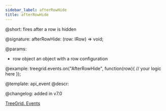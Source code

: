 ```yaml
---
sidebar_label: afterRowHide
title: afterRowHide
---          
```


@short: fires after a row is hidden

@signature: afterRowHide: (row: IRow) => void;

@params: 
- row   object  an object with a row configuration

@example:
treegrid.events.on("AfterRowHide", function(row){
    // your logic here
});


@template: api_event
@descr:

@changelog: added in v7.0

[TreeGrid. Events](https://snippet.dhtmlx.com/sgwnxshe)


